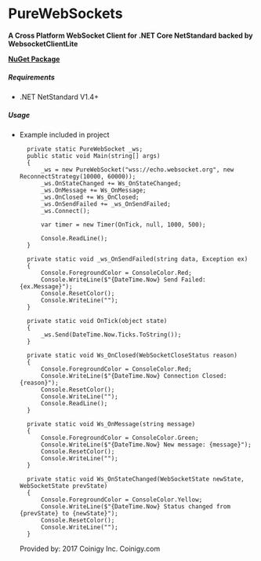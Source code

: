 # PureWebSockets
**A Cross Platform WebSocket Client for .NET Core NetStandard backed by WebsocketClientLite**

**[NuGet Package](https://www.nuget.org/packages/PureWebSockets_WebsocketLite)**

##### Requirements
* .NET NetStandard V1.4+

##### Usage
* Example included in project


        private static PureWebSocket _ws;
        public static void Main(string[] args)
        {
            _ws = new PureWebSocket("wss://echo.websocket.org", new ReconnectStrategy(10000, 60000));
            _ws.OnStateChanged += Ws_OnStateChanged;
            _ws.OnMessage += Ws_OnMessage;
            _ws.OnClosed += Ws_OnClosed;
            _ws.OnSendFailed += _ws_OnSendFailed;
            _ws.Connect();

            var timer = new Timer(OnTick, null, 1000, 500);

            Console.ReadLine();
        }

        private static void _ws_OnSendFailed(string data, Exception ex)
        {
            Console.ForegroundColor = ConsoleColor.Red;
            Console.WriteLine($"{DateTime.Now} Send Failed: {ex.Message}");
            Console.ResetColor();
            Console.WriteLine("");
        }

        private static void OnTick(object state)
        {
            _ws.Send(DateTime.Now.Ticks.ToString());
        }

        private static void Ws_OnClosed(WebSocketCloseStatus reason)
        {
            Console.ForegroundColor = ConsoleColor.Red;
            Console.WriteLine($"{DateTime.Now} Connection Closed: {reason}");
            Console.ResetColor();
            Console.WriteLine("");
            Console.ReadLine();
        }

        private static void Ws_OnMessage(string message)
        {
            Console.ForegroundColor = ConsoleColor.Green;
            Console.WriteLine($"{DateTime.Now} New message: {message}");
            Console.ResetColor();
            Console.WriteLine("");
        }

        private static void Ws_OnStateChanged(WebSocketState newState, WebSocketState prevState)
        {
            Console.ForegroundColor = ConsoleColor.Yellow;
            Console.WriteLine($"{DateTime.Now} Status changed from {prevState} to {newState}");
            Console.ResetColor();
            Console.WriteLine("");
        }
  
  Provided by: 2017 Coinigy Inc. Coinigy.com
